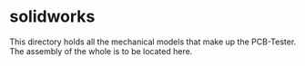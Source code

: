 # solidworks

This directory holds all the mechanical models that make up the PCB-Tester.
The assembly of the whole is to be located here.

